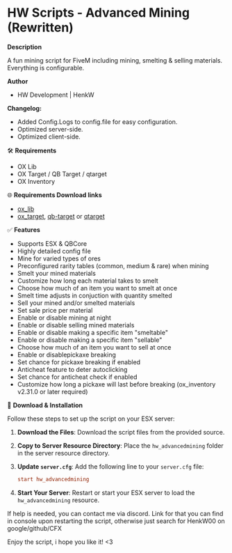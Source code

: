 # HW Scripts - Advanced Mining (Rewritten)

**Description**

A fun mining script for FiveM including mining, smelting & selling materials. Everything is configurable.

**Author**
- HW Development | HenkW

**Changelog:**
- Added Config.Logs to config.file for easy configuration.
- Optimized server-side.
- Optimized client-side.
 
🛠 **Requirements**
- OX Lib
- OX Target / QB Target / qtarget
- OX Inventory

🌐 **Requirements Download links**
- [ox_lib](https://github.com/overextended/ox_lib/releases)
- [ox_target](https://github.com/overextended/ox_target/releases), [qb-target](https://github.com/qbcore-framework/qb-target) or [qtarget](https://github.com/overextended/ox_target/releases)

✅ **Features**
- Supports ESX & QBCore
- Highly detailed config file
- Mine for varied types of ores
- Preconfigured rarity tables (common, medium & rare) when mining
- Smelt your mined materials
- Customize how long each material takes to smelt
- Choose how much of an item you want to smelt at once
- Smelt time adjusts in conjuction with quantity smelted
- Sell your mined and/or smelted materials
- Set sale price per material
- Enable or disable mining at night
- Enable or disable selling mined materials
- Enable or disable making a specific item "smeltable"
- Enable or disable making a specific item "sellable"
- Choose how much of an item you want to sell at once
- Enable or disablepickaxe breaking
- Set chance for pickaxe breaking if enabled
- Anticheat feature to deter autoclicking
- Set chance for anticheat check if enabled
- Customize how long a pickaxe will last before breaking (ox_inventory v2.31.0 or later required)

🔧 **Download & Installation**

Follow these steps to set up the script on your ESX server:

1. **Download the Files**: Download the script files from the provided source.

2. **Copy to Server Resource Directory**: Place the `hw_advancedmining` folder in the server resource directory.

3. **Update `server.cfg`**: Add the following line to your `server.cfg` file:

    ```cfg
    start hw_advancedmining
    ```

4. **Start Your Server**: Restart or start your ESX server to load the `hw_advancedmining` resource.


If help is needed, you can contact me via discord.
Link for that you can find in console upon restarting the script, otherwise just search for HenkW00 on google/github/CFX

Enjoy the script, i hope you like it! <3
